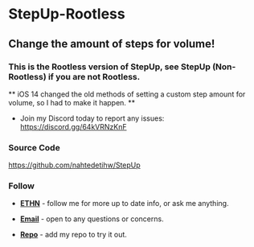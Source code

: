# StepUp-Rootless

## Change the amount of steps for volume!

### This is the Rootless version of StepUp, see StepUp (Non-Rootless) if you are not Rootless.

** iOS 14 changed the old methods of setting a custom step amount for volume, so I had to make it happen. **

* Join my Discord today to report any issues: https://discord.gg/64kVRNzKnF

### Source Code
https://github.com/nahtedetihw/StepUp

### Follow

* [**ETHN**](https://twitter.com/ethanwhited) - follow me for more up to date info, or ask me anything.

* [**Email**](mailto:ethanwhited2208@gmail.com) - open to any questions or concerns.

* [**Repo**](https://nahtedetihw.github.io) - add my repo to try it out.
